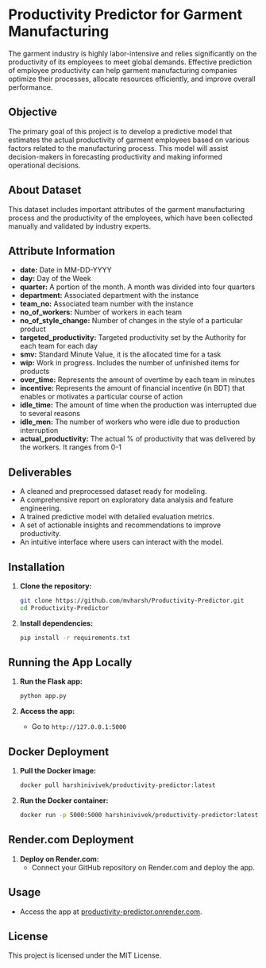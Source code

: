 # Productivity Predictor for Garment Manufacturing

The garment industry is highly labor-intensive and relies significantly on the productivity of its employees to meet global demands. Effective prediction of employee productivity can help garment manufacturing companies optimize their processes, allocate resources efficiently, and improve overall performance.

## Objective

The primary goal of this project is to develop a predictive model that estimates the actual productivity of garment employees based on various factors related to the manufacturing process. This model will assist decision-makers in forecasting productivity and making informed operational decisions.

## About Dataset

This dataset includes important attributes of the garment manufacturing process and the productivity of the employees, which have been collected manually and validated by industry experts.

## Attribute Information

- **date:** Date in MM-DD-YYYY
- **day:** Day of the Week
- **quarter:** A portion of the month. A month was divided into four quarters
- **department:** Associated department with the instance
- **team_no:** Associated team number with the instance
- **no_of_workers:** Number of workers in each team
- **no_of_style_change:** Number of changes in the style of a particular product
- **targeted_productivity:** Targeted productivity set by the Authority for each team for each day
- **smv:** Standard Minute Value, it is the allocated time for a task
- **wip:** Work in progress. Includes the number of unfinished items for products
- **over_time:** Represents the amount of overtime by each team in minutes
- **incentive:** Represents the amount of financial incentive (in BDT) that enables or motivates a particular course of action
- **idle_time:** The amount of time when the production was interrupted due to several reasons
- **idle_men:** The number of workers who were idle due to production interruption
- **actual_productivity:** The actual % of productivity that was delivered by the workers. It ranges from 0-1

## Deliverables

- A cleaned and preprocessed dataset ready for modeling.
- A comprehensive report on exploratory data analysis and feature engineering.
- A trained predictive model with detailed evaluation metrics.
- A set of actionable insights and recommendations to improve productivity.
- An intuitive interface where users can interact with the model.

## Installation

1. **Clone the repository:**
    ```sh
    git clone https://github.com/mvharsh/Productivity-Predictor.git
    cd Productivity-Predictor
    ```

2. **Install dependencies:**
    ```sh
    pip install -r requirements.txt
    ```

## Running the App Locally

1. **Run the Flask app:**
    ```sh
    python app.py
    ```

2. **Access the app:**
    - Go to `http://127.0.0.1:5000`

## Docker Deployment

1. **Pull the Docker image:**
    ```sh
    docker pull harshinivivek/productivity-predictor:latest
    ```

2. **Run the Docker container:**
    ```sh
    docker run -p 5000:5000 harshinivivek/productivity-predictor:latest
    ```

## Render.com Deployment

1. **Deploy on Render.com:**
    - Connect your GitHub repository on Render.com and deploy the app.

## Usage

- Access the app at [productivity-predictor.onrender.com](https://productivity-predictor.onrender.com/).

## License

This project is licensed under the MIT License.
